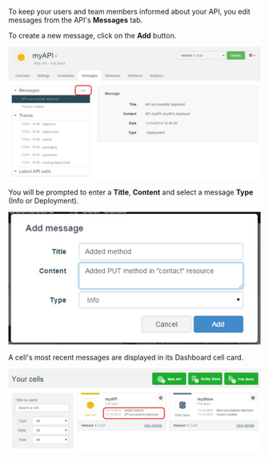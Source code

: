 
To keep your users and team members informed about your API, you edit messages from the API's **Messages** tab.

To create a new message, click on the **Add** button.

  ![Add a message](images/add-message.jpg "Add a message")

You will be prompted to enter a **Title**, **Content** and select a message **Type** (Info or Deployment).

  ![Add message](images/message.jpg "Add message")

A cell's most recent messages are displayed in its Dashboard cell card.

![Message in Dashboard](images/messages-in-dashboard.jpg "Message in Dashboard")
